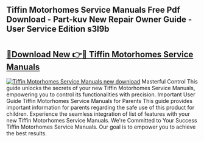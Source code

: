 ## Tiffin Motorhomes Service Manuals Free Pdf Download - Part-kuv New Repair Owner Guide - User Service Edition s3l9b

# <h2><a href="http://bc36856.oget.top/?id=Tiffin+Motorhomes+Service+Manuals">🔗Download New 👉🔴 Tiffin Motorhomes Service Manuals</a></h2>

[![Tiffin Motorhomes Service Manuals new download](https://i.imgur.com/5g1atiW.png)](http://bc36856.oget.top/?id=Tiffin+Motorhomes+Service+Manuals)
Masterful Control This guide unlocks the secrets of your new Tiffin Motorhomes Service Manuals, empowering you to control its functionalities with precision. Important User Guide Tiffin Motorhomes Service Manuals for Parents This guide provides important information for parents regarding the safe use of this product for children. Experience the seamless integration of list of features with your new Tiffin Motorhomes Service Manuals. We're Committed to Your Success Tiffin Motorhomes Service Manuals. Our goal is to empower you to achieve the best results.
